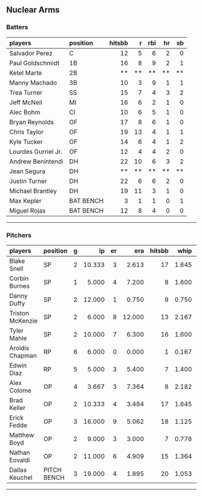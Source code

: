 ## Nuclear Arms

### Batters

 
|players             |position  | hitsbb|  r| rbi| hr| sb| 
|:-------------------|:---------|------:|--:|---:|--:|--:| 
|Salvador Perez      |C         |     12|  5|   6|  2|  0| 
|Paul Goldschmidt    |1B        |     16|  8|   9|  2|  1| 
|Ketel Marte         |2B        |     **| **|  **| **| **| 
|Manny Machado       |3B        |     10|  3|   9|  1|  1| 
|Trea Turner         |SS        |     15|  7|   4|  3|  2| 
|Jeff McNeil         |MI        |     16|  6|   2|  1|  0| 
|Alec Bohm           |CI        |     10|  6|   5|  1|  0| 
|Bryan Reynolds      |OF        |     17|  8|   6|  1|  0| 
|Chris Taylor        |OF        |     19| 13|   4|  1|  1| 
|Kyle Tucker         |OF        |     14|  6|   4|  1|  2| 
|Lourdes Gurriel Jr. |OF        |     12|  4|   4|  2|  0| 
|Andrew Benintendi   |DH        |     22| 10|   6|  3|  2| 
|Jean Segura         |DH        |     **| **|  **| **| **| 
|Justin Turner       |DH        |     22|  6|   6|  2|  0| 
|Michael Brantley    |DH        |     19| 11|   3|  1|  0| 
|Max Kepler          |BAT BENCH |      3|  1|   1|  0|  1| 
|Miguel Rojas        |BAT BENCH |     12|  8|   4|  0|  0| 


* * *

### Pitchers

 
|players          |position    |  g|     ip| er|    era| hitsbb|  whip| so|  w| sv| 
|:----------------|:-----------|--:|------:|--:|------:|------:|-----:|--:|--:|--:| 
|Blake Snell      |SP          |  2| 10.333|  3|  2.613|     17| 1.645| 13|  1|  0| 
|Corbin Burnes    |SP          |  1|  5.000|  4|  7.200|      8| 1.600|  9|  0|  0| 
|Danny Duffy      |SP          |  2| 12.000|  1|  0.750|      9| 0.750| 15|  2|  0| 
|Triston McKenzie |SP          |  2|  6.000|  8| 12.000|     13| 2.167| 11|  0|  0| 
|Tyler Mahle      |SP          |  2| 10.000|  7|  6.300|     16| 1.600| 10|  0|  0| 
|Aroldis Chapman  |RP          |  6|  6.000|  0|  0.000|      1| 0.167| 13|  0|  5| 
|Edwin Diaz       |RP          |  5|  5.000|  3|  5.400|      7| 1.400|  7|  0|  1| 
|Alex Colome      |OP          |  4|  3.667|  3|  7.364|      8| 2.182|  4|  0|  0| 
|Brad Keller      |OP          |  2| 10.333|  4|  3.484|     17| 1.645|  7|  1|  0| 
|Erick Fedde      |OP          |  3| 16.000|  9|  5.062|     18| 1.125| 13|  1|  0| 
|Matthew Boyd     |OP          |  2|  9.000|  3|  3.000|      7| 0.778|  5|  0|  0| 
|Nathan Eovaldi   |OP          |  2| 11.000|  6|  4.909|     15| 1.364|  8|  1|  0| 
|Dallas Keuchel   |PITCH BENCH |  3| 19.000|  4|  1.895|     20| 1.053|  7|  0|  0| 


* * *


